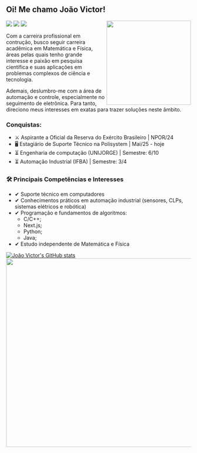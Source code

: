 ## Oi! Me chamo João Victor!
<img align='right' src="https://i.gifer.com/24S2.gif" width="230" />
<a href="https://www.linkedin.com/in/cupolo" target="_blank"><img src="https://img.shields.io/badge/LinkedIn-0077B5?style=for-the-badge&logo=linkedin&logoColor=white" /></a>
<a href="mailto:dorea.cupolo@gmail.com" target="_blank"><img src="https://img.shields.io/badge/Gmail-D14836?style=for-the-badge&logo=gmail&logoColor=white"/></a>
<a href="https://www.instagram.com/dorea_cupolo/" target="_blank"><img src="https://img.shields.io/badge/Instagram-E4405F?style=for-the-badge&logo=instagram&logoColor=white" /></a>

Com a carreira profissional em contrução, busco seguir carreira acadêmica em Matemática e Física, áreas pelas quais tenho grande interesse e paixão em pesquisa científica e suas aplicações em problemas complexos de ciência e tecnologia. 

Ademais, deslumbro-me com a área de automação e controle, especialmente no seguimento de eletrônica. Para tanto, direciono meus interesses em exatas para trazer soluções neste âmbito. 

### Conquistas:
- ⚔️ Aspirante a Oficial da Reserva do Exército Brasileiro | NPOR/24
- 🖥️ Estagiário de Suporte Técnico na Polisystem | Mai/25 - hoje 
- ⏳ Engenharia de computação (UNIJORGE) | Semestre: 6/10
- ⏳ Automação Industrial (IFBA) | Semestre: 3/4

### 🛠️ Principais Competências e Interesses
- ✔ Suporte técnico em computadores
- ✔ Conhecimentos práticos em automação industrial (sensores, CLPs, sistemas elétricos e robótica)
- ✔ Programação e fundamentos de algoritmos:
  - C/C++;
  - Next.js;
  - Python;
  - Java;
- ✔ Estudo independente de Matemática e Física

[![João Victor's GitHub stats](https://github-readme-stats.vercel.app/api?username=Joao-Victor17&show_icons=true&theme=dark)](https://github.com/anuraghazra/github-readme-stats)
<img align='right' src="https://quotes-github-readme.vercel.app/api?type=horizontal&theme=catppuccin_mocha&quote=Dimidium%20facti%20qui%20coepit%20habet:%20sapere%20aude&author=Immanuel%20Kant" width="515px"/>
